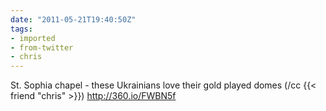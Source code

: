 ```yaml
---
date: "2011-05-21T19:40:50Z"
tags:
- imported
- from-twitter
- chris
---
```

St. Sophia chapel - these Ukrainians love their gold played domes \(/cc {{< friend "chris" >}}) http://360.io/FWBN5f
